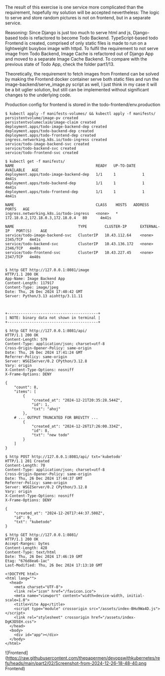 The result of this exercise is one service more complicated than the requirement,
hopefully my solution will be accepted nevertheless: The logic to serve and store random pictures is
not on frontend, but in a separate service.

Reasoning:
Since Django is just too much to serve html and js, Django-based todo is refactored to become
Todo Backend. TypeScript-based todo Frontend is created, comprised of only static files is made to run on a lightweight
busybox image with httpd. To fulfil the requirement to not serve image from Todo Backend,
Image Cache is refactored out of Django App and moved to a separate Image Cache Backend. 
To compare with the previous state of Todo App, check the folder part1/13. 

Theoretically, the requirement to fetch images from Frontend can be solved by making the
Frontend docker container serve both static files and run the image-backend/serve_image.py script
as well, I just think in my case it will be a bit uglier solution, but still can be implemented without
significant changes to the underlying code.

Production config for frontend is stored in the todo-frontend/env.production

```console
$ kubectl apply -f manifests-volumes/ && kubectl apply -f manifests/
persistentvolume/image-pv created
persistentvolumeclaim/image-claim created
deployment.apps/todo-image-backend-dep created
deployment.apps/todo-backend-dep created
deployment.apps/todo-frontend-dep created
ingress.networking.k8s.io/todo-ingress created
service/todo-image-backend-svc created
service/todo-backend-svc created
service/todo-frontend-svc created

$ kubectl get -f manifests/
NAME                                     READY   UP-TO-DATE   AVAILABLE   AGE
deployment.apps/todo-image-backend-dep   1/1     1            1           4m41s
deployment.apps/todo-backend-dep         1/1     1            1           4m41s
deployment.apps/todo-frontend-dep        1/1     1            1           4m41s

NAME                                     CLASS    HOSTS   ADDRESS                            PORTS   AGE
ingress.networking.k8s.io/todo-ingress   <none>   *       172.18.0.2,172.18.0.3,172.18.0.4   80      4m41s

NAME                             TYPE        CLUSTER-IP      EXTERNAL-IP   PORT(S)    AGE
service/todo-image-backend-svc   ClusterIP   10.43.112.64    <none>        2345/TCP   4m41s
service/todo-backend-svc         ClusterIP   10.43.136.172   <none>        2346/TCP   4m40s
service/todo-frontend-svc        ClusterIP   10.43.227.45    <none>        2347/TCP   4m40s


$ http GET http://127.0.0.1:8081/image
HTTP/1.1 200 OK
App-Name: Image Backend App
Content-Length: 117917
Content-Type: image/jpeg
Date: Thu, 26 Dec 2024 17:40:42 GMT
Server: Python/3.13 aiohttp/3.11.11



+-----------------------------------------+
| NOTE: binary data not shown in terminal |
+-----------------------------------------+

$ http GET http://127.0.0.1:8081/api/
HTTP/1.1 200 OK
Content-Length: 579
Content-Type: application/json; charset=utf-8
Cross-Origin-Opener-Policy: same-origin
Date: Thu, 26 Dec 2024 17:41:24 GMT
Referrer-Policy: same-origin
Server: WSGIServer/0.2 CPython/3.12.8
Vary: origin
X-Content-Type-Options: nosniff
X-Frame-Options: DENY

{
    "count": 8,
    "items": [
        {
            "created_at": "2024-12-21T20:35:28.544Z",
            "id": 1,
            "txt": "ahoj"
        },
    # ... OUTPUT TRUNCATED FOR BREVITY ...
        {
            "created_at": "2024-12-26T17:26:00.334Z",
            "id": 8,
            "txt": "new todo"
        }
    ]
}

$ http POST http://127.0.0.1:8081/api/ txt='kubetodo'
HTTP/1.1 201 Created
Content-Length: 70
Content-Type: application/json; charset=utf-8
Cross-Origin-Opener-Policy: same-origin
Date: Thu, 26 Dec 2024 17:44:37 GMT
Referrer-Policy: same-origin
Server: WSGIServer/0.2 CPython/3.12.8
Vary: origin
X-Content-Type-Options: nosniff
X-Frame-Options: DENY

{
    "created_at": "2024-12-26T17:44:37.508Z",
    "id": 9,
    "txt": "kubetodo"
}

$ http GET http://127.0.0.1:8081/
HTTP/1.1 200 OK
Accept-Ranges: bytes
Content-Length: 428
Content-Type: text/html
Date: Thu, 26 Dec 2024 17:46:19 GMT
Etag: "676d8ea6-1ac"
Last-Modified: Thu, 26 Dec 2024 17:13:10 GMT

<!DOCTYPE html>
<html lang="">
  <head>
    <meta charset="UTF-8">
    <link rel="icon" href="/favicon.ico">
    <meta name="viewport" content="width=device-width, initial-scale=1.0">
    <title>Vite App</title>
    <script type="module" crossorigin src="/assets/index-BHu9Wa4D.js"></script>
    <link rel="stylesheet" crossorigin href="/assets/index-DgK3D5EH.css">
  </head>
  <body>
    <div id="app"></div>
  </body>
</html>

```

![Frontend](https://raw.githubusercontent.com/thepapermen/devopswithkubernetes/refs/heads/main/part2/02/Screenshot-from-2024-12-26-18-48-40.png Frontend)